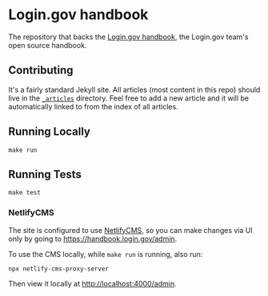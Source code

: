 # Login.gov handbook

The repository that backs the [Login.gov handbook](https://handbook.login.gov/),
the Login.gov team's open source handbook.

## Contributing

It's a fairly standard Jekyll site. All articles (most content in this repo)
should live in the [`_articles`](_articles) directory. Feel free to add a new
article and it will be automatically linked to from the index of all articles.

## Running Locally

```
make run
```

## Running Tests

```
make test
```

### NetlifyCMS

The site is configured to use [NetlifyCMS](https://www.netlifycms.org/), so you can make changes via UI only by going to <https://handbook.login.gov/admin>.

To use the CMS locally, while `make run` is running, also run:

```
npx netlify-cms-proxy-server
```

Then view it locally at <http://localhost:4000/admin>.
